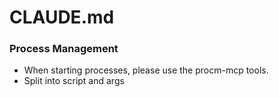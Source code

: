# CLAUDE.md

### Process Management

- When starting processes, please use the procm-mcp tools.
- Split into script and args
